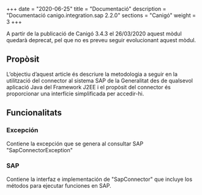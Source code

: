 +++
date        = "2020-06-25"
title       = "Documentació"
description = "Documentació canigo.integration.sap 2.2.0"
sections    = "Canigó"
weight      = 3
+++

<div class="message warning">

A partir de la publicació de Canigó 3.4.3 el 26/03/2020 aquest mòdul quedarà deprecat, pel que no es preveu seguir evolucionant aquest mòdul.

</div>

## Propòsit

L’objectiu d’aquest article és descriure la metodologia a seguir en la utilització del connector al sistema SAP de la Generalitat des de qualsevol aplicació Java del Framework J2EE i el propòsit del connector és proporcionar una interfície simplificada per accedir-hi.

## Funcionalitats

### Excepción

Contiene la excepción que se genera al consultar SAP "SapConnectorException"

### SAP

Contiene la interfaz e implementación de "SapConnector" que incluye los métodos para ejecutar funciones en SAP. 
